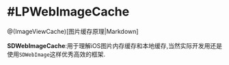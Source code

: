 #LPWebImageCache
========

@(ImageViewCache)[图片缓存原理|Markdown]

**SDWebImageCache**:用于理解iOS图片内存缓存和本地缓存,当然实际开发用还是使用`SDWebImage`这样优秀高效的框架.
